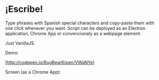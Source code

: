 # ¡Escribe!

Type phrases with Spanish special characters and copy-paste them with one click whenever you want. Script can be deployed as an Electron application, Chrome App or convencionaly as a webpage element. 

Just VanillaJS.

Demo:

[http://codepen.io/BugBear6/pen/VWaNYe]

Screen (as a Chrome App):
 
[Print Screen]: https://raw.githubusercontent.com/BugBear6/escribe/master/print_screen.jpg "Print Screen"
